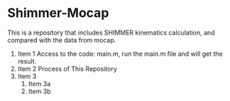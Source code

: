 # Shimmer-Mocap
This is a repository that includes SHIMMER kinematics calculation, and compared with the data from mocap.
1. Item 1
Access to the code: main.m, run the main.m file and will get the result.
1. Item 2
Process of This Repository
1. Item 3
   1. Item 3a
   1. Item 3b

